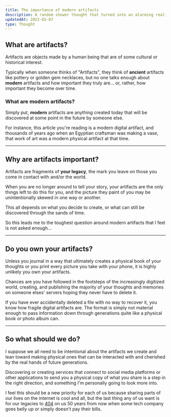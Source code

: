 ```yaml
---
title: The importance of modern artifacts
description: A random shower thought that turned into an alarming realization.
updatedAt: 2022-02-07
type: Thought
---
```


## What are artifacts?

Artifacts are objects made by a human being that are of some cultural or historical interest.

Typically when someone thinks of "Artifacts", they think of **ancient** artifacts like pottery or golden gem necklaces, but no one talks enough about **modern** artifacts and how important they truly are... or, rather, how important they become over time.

### What are modern artifacts?

Simply put, **modern** artifacts are anything created today that will be discovered at some point in the future by someone else.

For instance, this article you're reading is a modern digital artifact, and thousands of years ago when an Egyptian craftsman was making a vase, that work of art was a modern physical artifact at that time.

---

## Why are artifacts important?

Artifacts are fragments of **your legacy**, the mark you leave on those you come in contact with and/or the world.

When you are no longer around to tell your story, your artifacts are the only things left to do this for you, and the picture they paint of you may be unintentionally skewed in one way or another.

This all depends on what you decide to create, or what can still be discovered through the sands of time.

So this leads me to the toughest question around modern artifacts that I feel is not asked enough...

---

## Do you own your artifacts?

Unless you journal in a way that ultimately creates a physical book of your thoughts or you print every picture you take with your phone, it is highly unlikely you own your artifacts.

Chances are you have followed in the footsteps of the increasingly digitized world, creating, and publishing the majority of your thoughts and memories on someone elses' servers hoping they never have to delete it.

If you have ever accidentally deleted a file with no way to recover it, you know how fragile digital artifacts are. The format is simply not material enough to pass information down through generations quite like a physical book or photo album can.

---

## So what should we do?

I suppose we all need to be intentional about the artifacts we create and lean toward making physical ones that can be interacted with and cherished by the real hands of future generations.

Discovering or creating services that connect to social media platforms or other applications to send you a physical copy of what you share is a step in the right direction, and something I'm personally going to look more into.

I feel this should be a new priority for each of us because sharing parts of our lives on the internet is cool and all, but the last thing any of us want is for our legacies to [404](https://developer.mozilla.org/en-US/docs/Web/HTTP/Status/404) on us 50 years from now when some tech company goes belly up or simply doesn't pay their bills.
